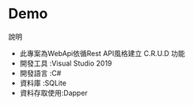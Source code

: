 # Demo
說明
* 此專案為WebApi依循Rest API風格建立 C.R.U.D 功能
* 開發工具    :Visual Studio 2019
* 開發語言    :C#
* 資料庫      :SQLite
* 資料存取使用:Dapper